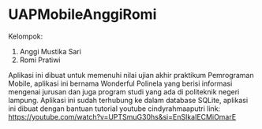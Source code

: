 # UAPMobileAnggiRomi
Kelompok:
1. Anggi Mustika Sari
2. Romi Pratiwi

Aplikasi ini dibuat untuk memenuhi nilai ujian akhir praktikum Pemrograman Mobile, aplikasi ini bernama Wonderful Polinela yang berisi informasi mengenai jurusan dan juga program studi yang ada di politeknik negeri lampung.
Aplikasi ini sudah terhubung ke dalam database SQLite, aplikasi ini dibuat dengan bantuan tutorial youtube cindyrahmaaputri link: https://youtube.com/watch?v=UPTSmuG30hs&si=EnSIkaIECMiOmarE
